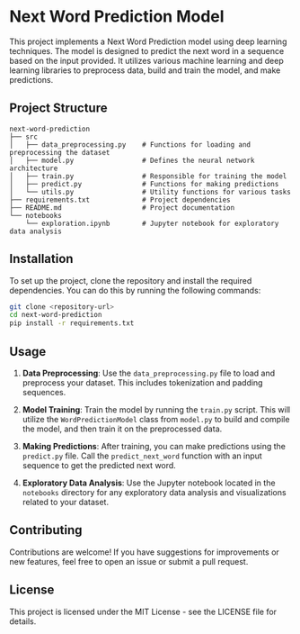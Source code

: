 # Next Word Prediction Model

This project implements a Next Word Prediction model using deep learning techniques. The model is designed to predict the next word in a sequence based on the input provided. It utilizes various machine learning and deep learning libraries to preprocess data, build and train the model, and make predictions.

## Project Structure

```
next-word-prediction
├── src
│   ├── data_preprocessing.py    # Functions for loading and preprocessing the dataset
│   ├── model.py                 # Defines the neural network architecture
│   ├── train.py                 # Responsible for training the model
│   ├── predict.py               # Functions for making predictions
│   └── utils.py                 # Utility functions for various tasks
├── requirements.txt             # Project dependencies
├── README.md                    # Project documentation
└── notebooks
    └── exploration.ipynb        # Jupyter notebook for exploratory data analysis
```

## Installation

To set up the project, clone the repository and install the required dependencies. You can do this by running the following commands:

```bash
git clone <repository-url>
cd next-word-prediction
pip install -r requirements.txt
```

## Usage

1. **Data Preprocessing**: Use the `data_preprocessing.py` file to load and preprocess your dataset. This includes tokenization and padding sequences.

2. **Model Training**: Train the model by running the `train.py` script. This will utilize the `WordPredictionModel` class from `model.py` to build and compile the model, and then train it on the preprocessed data.

3. **Making Predictions**: After training, you can make predictions using the `predict.py` file. Call the `predict_next_word` function with an input sequence to get the predicted next word.

4. **Exploratory Data Analysis**: Use the Jupyter notebook located in the `notebooks` directory for any exploratory data analysis and visualizations related to your dataset.

## Contributing

Contributions are welcome! If you have suggestions for improvements or new features, feel free to open an issue or submit a pull request.

## License

This project is licensed under the MIT License - see the LICENSE file for details.